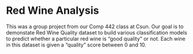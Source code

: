 # Red Wine Analysis
This was a group project from our Comp 442 class at Csun. Our goal is to demonstate Red Wine Quality dataset to build various classification models to predict whether a particular red wine is “good quality” or not. Each wine in this dataset is given a “quality” score between 0 and 10.
